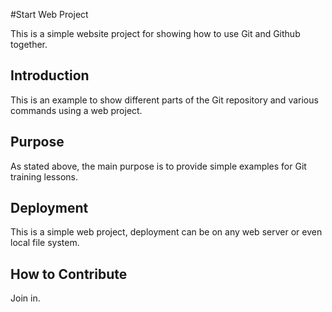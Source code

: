 #Start Web Project

This is a simple website project for showing how to use Git and Github together.
## Introduction

This is an example to show different parts of the Git repository and various commands using a web project.
## Purpose

As stated above, the main purpose is to provide simple examples for Git training lessons. 
## Deployment

This is a simple web project, deployment can be on any web server or even local file system.

## How to Contribute

Join in.